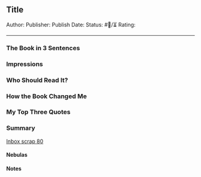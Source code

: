 ## Title

Author:
Publisher:
Publish Date:
Status: #💫/⏳ 
Rating:

---

### The Book in 3 Sentences

### Impressions

### Who Should Read It?

### How the Book Changed Me

### My Top Three Quotes

### Summary

[Inbox scrap 80](Inbox%20scrap%2080.md)

#### Nebulas

#### Notes
